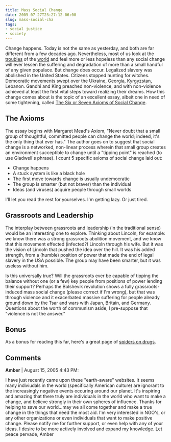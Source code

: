 ```yaml
---
title: Mass Social Change
date: 2005-07-27T23:27:12-06:00
slug: mass-social-cha
tags:
- social justice
- society
---
```


Change happens. Today is not the same as yesterday, and both are far
different from a few decades ago. Nevertheless, most of us look at the
[troubles](https://grist.org/article/gertz-inuit/) of the
[world](https://www.nytimes.com/2005/07/26/opinion/26kristof.html?)
and feel more or less hopeless than any social change will ever lessen the
suffering and degradation of more than a small handful of any given populace.
But change does occur. Legalized slavery was abolished in the United States.
Citizens stopped hunting for witches. Democratic movements swept over the
Ukraine, Georgia, Kyrgyzstan, Lebanon. Gandhi and King preached non-violence,
and with non-violence achieved at least the first vital steps toward
realizing their dreams. How this change comes about is the topic of an
excellent essay, albeit one in need of some tightening, called
[The Six or Seven Axioms of Social Change](https://newstories.org/resources/the-six-or-seven-axioms-of-social-change/).

<!-- truncate -->

## The Axioms

The essay begins with Margaret Mead's Axiom, "Never doubt that a
small group of thoughtful, committed people can change the world; indeed,
it's the only thing that ever has." The author goes on to suggest
that social change is a networked, non-linear process wherein that small
group creates an environment succeptible to change until a "tipping
point" is reached (to use Gladwell's phrase). I count 5 specific
axioms of social change laid out:

* Change happens
* A stuck system is like a black hole
* The first move towards change is usually undemocratic
* The group is smarter (but not braver) than the individual
* Ideas (and viruses) acquire people through small worlds

I'll let you read the rest for yourselves. I'm getting lazy. Or
just tired.

## Grassroots and Leadership

The interplay between grassroots and leadership (in the traditional sense)
would be an interesting one to explore. Thinking about Lincoln, for example:
we know there was a strong grassroots abolition movement, and we know that
this movement effected (infected?) Lincoln through his wife. But it was the
vision of Lincoln that pushed the idea over the hill. It was his added
strength, from a (humble) position of power that made the end of legal
slavery in the USA possible. The group may have been smarter, but it was
useless without him.

Is this universally true? Will the grassroots ever be capable of tipping
the balance without one (or a few) key people from positions of power lending
their support? Perhaps the Bolshevik revolution shows a fully
grassroots-induced mass social change (please correct if I'm wrong), but
that was through violence and it exacerbated massive suffering for people
already ground down by the Tsar and wars with Japan, Britain, and Germany.
Questions about the worth of communism aside, I pre-suppose that
"violence is not the answer."

## Bonus

As a bonus for reading this far, here's a great page of [spiders on drugs](https://en.wikipedia.org/wiki/Effect_of_psychoactive_drugs_on_animals#Spiders).

## Comments

**Amber** | August 15, 2005 4:43 PM:

I have just recently came upon these "earth-aware" websites. It seems many indiviudals in the world (specifically American culture) are ignorant to the increasingly negative events occuring around our planet. It's inspiring and amazing that there truly are individuals in the world who want to make a change, and believe strongly in their own spheres of influence. Thanks for helping to save our world...may we all come together and make a true change in the things that need the most aid. I'm very interested in NGO's, or any other organizations or even individuals that want to make positive change. Please notify me for further support, or even help with any of your ideas. I desire to be more actively involved and expand my knowledge. Let peace pervade, Amber
